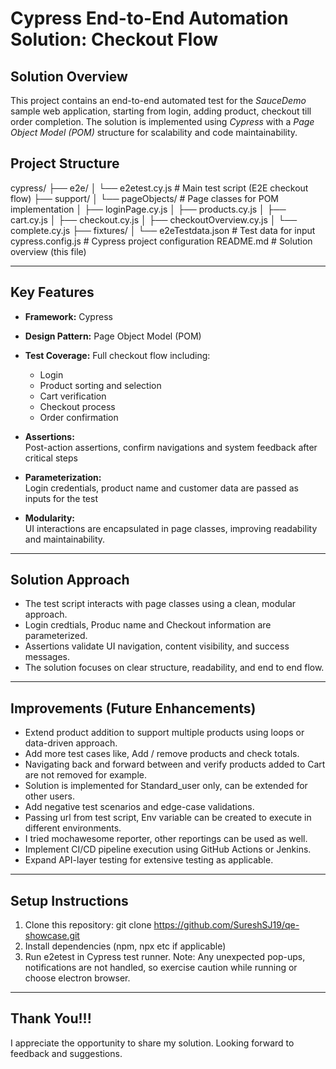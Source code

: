 # Cypress End-to-End Automation Solution: Checkout Flow

## Solution Overview

This project contains an end-to-end automated test for the *SauceDemo* sample web application, starting from login, adding product, checkout till order completion. The solution is implemented using *Cypress* with a *Page Object Model (POM)* structure for scalability and code maintainability.

## Project Structure

cypress/
├── e2e/
│ └── e2etest.cy.js # Main test script (E2E checkout flow)
├── support/
│ └── pageObjects/ # Page classes for POM implementation
│   ├── loginPage.cy.js
│   ├── products.cy.js
│   ├── cart.cy.js
│   ├── checkout.cy.js
│   ├── checkoutOverview.cy.js
│   └── complete.cy.js
├── fixtures/
│ └── e2eTestdata.json # Test data for input
cypress.config.js # Cypress project configuration
README.md # Solution overview (this file)

---

##  Key Features

- **Framework:** Cypress
- **Design Pattern:** Page Object Model (POM)
- **Test Coverage:** Full checkout flow including:
  - Login
  - Product sorting and selection
  - Cart verification
  - Checkout process
  - Order confirmation

- **Assertions:**  
  Post-action assertions, confirm navigations and system feedback after critical steps

- **Parameterization:**  
  Login credentials, product name and customer data are passed as inputs for the test

- **Modularity:**  
  UI interactions are encapsulated in page classes, improving readability and maintainability.

---

## Solution Approach

- The test script interacts with page classes using a clean, modular approach.
- Login credtials, Produc name and Checkout information are parameterized.
- Assertions validate UI navigation, content visibility, and success messages.
- The solution focuses on clear structure, readability, and end to end flow. 

---

## Improvements (Future Enhancements)

- Extend product addition to support multiple products using loops or data-driven approach.
- Add more test cases like, Add / remove products and check totals.
- Navigating back and forward between and verify products added to Cart are not removed for example.
- Solution is implemented for Standard_user only, can be extended for other users.
- Add negative test scenarios and edge-case validations.
- Passing url from test script, Env variable can be created to execute in different environments.
- I tried mochawesome reporter, other reportings can be used as well.
- Implement CI/CD pipeline execution using GitHub Actions or Jenkins.
- Expand API-layer testing for extensive testing as applicable.

---

## Setup Instructions

1. Clone this repository: git clone https://github.com/SureshSJ19/qe-showcase.git
2. Install dependencies (npm, npx etc if applicable)
3. Run e2etest in Cypress test runner. 
Note: Any unexpected pop-ups, notifications are not handled, so exercise caution while running or choose electron browser.

---

## Thank You!!!
I appreciate the opportunity to share my solution. Looking forward to feedback and suggestions.